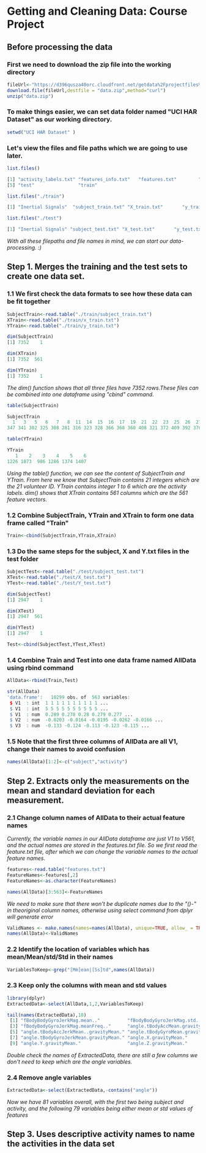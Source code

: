 # Getting and Cleaning Data: Course Project

## Before processing the data
### First we need to download the zip file into the working directory
```r
fileUrl<-"https://d396qusza40orc.cloudfront.net/getdata%2Fprojectfiles%2FUCI%20HAR%20Dataset.zip"
download.file(fileUrl,destfile = "data.zip",method="curl")
unzip("data.zip")
```
### To make things easier, we can set data folder named "UCI HAR Dataset" as our working directory.
```r
setwd("UCI HAR Dataset" )  
```
### Let's view the files and file paths which we are going to use later.
```r
list.files()

[1] "activity_labels.txt" "features_info.txt"   "features.txt"        "README.txt"         
[5] "test"                "train"          
```

```r
list.files("./train")

[1] "Inertial Signals"  "subject_train.txt" "X_train.txt"       "y_train.txt"      
```

```r
list.files("./test")

[1] "Inertial Signals" "subject_test.txt" "X_test.txt"       "y_test.txt"      
```
_With all these filepaths and file names in mind, we can start our data-processing.  :)_


## Step 1. Merges the training and the test sets to create one data set.
### 1.1  We first check the data formats to see how these data can be fit together
```r
SubjectTrain<-read.table("./train/subject_train.txt")
XTrain<-read.table("./train/x_train.txt")
YTrain<-read.table("./train/y_train.txt")

dim(SubjectTrain)
[1] 7352    1

dim(XTrain)
[1] 7352  561

dim(YTrain)
[1] 7352    1
```
_The dim() function shows that all three files have 7352 rows.These files can be combined into one dataframe using "cbind" command._
```r
table(SubjectTrain)

SubjectTrain
  1   3   5   6   7   8  11  14  15  16  17  19  21  22  23  25  26  27  28  29  30 
347 341 302 325 308 281 316 323 328 366 368 360 408 321 372 409 392 376 382 344 383 
```
```r
table(YTrain)

YTrain
   1    2    3    4    5    6 
1226 1073  986 1286 1374 1407 
```
_Using the table() function, we can see the content of SubjectTrain and YTrain. From here we know that SubjectTrain contains 21 integers which are the 21 volunteer ID. YTrain contains integer 1 to 6 which are the activity labels. dim() shows that XTrain contains 561 columns which are the 561 feature vectors._
### 1.2 Combine SubjectTrain, YTrain and XTrain to form one data frame called "Train"
```r
Train<-cbind(SubjectTrain,YTrain,XTrain)
```
### 1.3 Do the same steps for the subject, X and Y.txt files in the test folder
```r
SubjectTest<-read.table("./test/subject_test.txt")
XTest<-read.table("./test/X_test.txt")
YTest<-read.table("./test/Y_test.txt")

dim(SubjectTest)
[1] 2947    1

dim(XTest)
[1] 2947  561

dim(YTest)
[1] 2947    1

Test<-cbind(SubjectTest,YTest,XTest)
```
### 1.4 Combine Train and Test into one data frame named AllData using rbind command
```r
AllData<-rbind(Train,Test)

str(AllData)
'data.frame':	10299 obs. of  563 variables:
 $ V1  : int  1 1 1 1 1 1 1 1 1 1 ...
 $ V1  : int  5 5 5 5 5 5 5 5 5 5 ...
 $ V1  : num  0.289 0.278 0.28 0.279 0.277 ...
 $ V2  : num  -0.0203 -0.0164 -0.0195 -0.0262 -0.0166 ...
 $ V3  : num  -0.133 -0.124 -0.113 -0.123 -0.115 ...
 ```
 ### 1.5 Note that the first three columns of AllData are all V1, change their names to avoid confusion
 ```r
 names(AllData)[1:2]<-c("subject","activity")
 ```
 ## Step 2. Extracts only the measurements on the mean and standard deviation for each measurement.
 ### 2.1 Change column names of AllData to their actual feature names
 _Currently, the variable names in our AllData dataframe are just V1 to V561, and the actual names are stored in the features.txt file. So we first read the feature.txt file, after which we can change the variable names to the actual feature names._
 ```r
features<-read.table("features.txt")
FeatureNames<-features[,2]
FeatureNames<-as.character(FeatureNames)

names(AllData)[3:563]<-FeatureNames
```
_We need to make sure that there won't be duplicate names due to the "()-" in theoriginal column names, otherwise using select command from dplyr will generate error_
```r
ValidNames <- make.names(names=names(AllData), unique=TRUE, allow_ = TRUE)
names(AllData)<-ValidNames
 ```
### 2.2 Identify the location of variables which has mean/Mean/std/Std in their names
 ```r
 VariablesToKeep<-grep("[Mm]ean|[Ss]td",names(AllData))
```
### 2.3 Keep only the columns with mean and std values
```r
library(dplyr)
ExtractedData<-select(AllData,1,2,VariablesToKeep)
```
```r
tail(names(ExtractedData),10)
 [1] "fBodyBodyGyroJerkMag.mean.."          "fBodyBodyGyroJerkMag.std.."          
 [3] "fBodyBodyGyroJerkMag.meanFreq.."      "angle.tBodyAccMean.gravity."         
 [5] "angle.tBodyAccJerkMean..gravityMean." "angle.tBodyGyroMean.gravityMean."    
 [7] "angle.tBodyGyroJerkMean.gravityMean." "angle.X.gravityMean."                
 [9] "angle.Y.gravityMean."                 "angle.Z.gravityMean."        
 ```
_Double check the names of ExtractedData, there are still a few columns we don't need to keep which are the angle variables._
### 2.4 Remove angle variables
```r
ExtractedData<-select(ExtractedData,-contains("angle"))
```
_Now we have 81 variables overall, with the first two being subject and activity, and the following 79 variables being either mean or std values of features_
## Step 3. Uses descriptive activity names to name the activities in the data set



 

